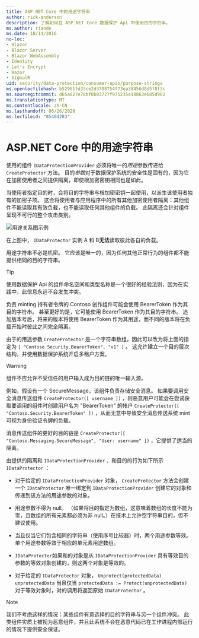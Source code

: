 ```yaml
---
title: ASP.NET Core 中的用途字符串
author: rick-anderson
description: 了解如何在 ASP.NET Core 数据保护 Api 中使用目的字符串。
ms.author: riande
ms.date: 10/14/2016
no-loc:
- Blazor
- Blazor Server
- Blazor WebAssembly
- Identity
- Let's Encrypt
- Razor
- SignalR
uid: security/data-protection/consumer-apis/purpose-strings
ms.openlocfilehash: b52961fd33ce2d3708754f73ea38456d8d5f8f3c
ms.sourcegitcommit: d65a027e78bf0b83727f975235a18863e685d902
ms.translationtype: MT
ms.contentlocale: zh-CN
ms.lasthandoff: 06/26/2020
ms.locfileid: "85404283"
---
```

# <a name="purpose-strings-in-aspnet-core"></a>ASP.NET Core 中的用途字符串

<a name="data-protection-consumer-apis-purposes"></a>

使用的组件 `IDataProtectionProvider` 必须将唯一的*用途*参数传递给 `CreateProtector` 方法。 目的*参数*对于数据保护系统的安全性是固有的，因为它在加密使用者之间提供隔离，即使根加密密钥相同也是如此。

当使用者指定目的时，会将目的字符串与根加密密钥一起使用，以派生该使用者独有的加密子项。 这会将使用者与应用程序中的所有其他加密使用者隔离：其他组件不能读取其有效负载，也不能读取任何其他组件的负载。 此隔离还会针对组件呈现不可行的整个攻击类别。

![用途关系图示例](purpose-strings/_static/purposes.png)

在上图中， `IDataProtector` 实例 A 和 B**无法**读取彼此各自的负载。

用途字符串不必是机密。 它应该是唯一的，因为任何其他正常行为的组件都不能提供相同的目的字符串。

>[!TIP]
> 使用数据保护 Api 的组件命名空间和类型名称是一个很好的经验法则，因为在实践中，此信息永远不会发生冲突。
>
>负责 minting 持有者令牌的 Contoso 创作组件可能会使用 BearerToken 作为其目的字符串。 甚至更好的是，它可能使用 BearerToken 作为其目的字符串。 追加版本号后，将来的版本将使用 BearerToken 作为其用途，而不同的版本将在负载开始时彼此之间完全隔离。

由于的用途参数 `CreateProtector` 是一个字符串数组，因此可以改为将上面的指定为 `[ "Contoso.Security.BearerToken", "v1" ]` 。 这允许建立一个目的层次结构，并使用数据保护系统开启多租户方案。

<a name="data-protection-contoso-purpose"></a>

>[!WARNING]
> 组件不应允许不受信任的用户输入成为目的链的唯一输入源。
>
>例如，假设有一个 SecureMessage，该组件负责存储安全消息。 如果要调用安全消息传送组件 `CreateProtector([ username ])` ，则恶意用户可能会在尝试获取要调用的组件时创建用户名为 "BearerToken" 的帐户 `CreateProtector([ "Contoso.Security.BearerToken" ])` ，从而无意中导致安全消息传送系统 mint 可视为身份验证令牌的负载。
>
>消息传送组件的更好的目的链是 `CreateProtector([ "Contoso.Messaging.SecureMessage", "User: username" ])` ，它提供了适当的隔离。

由提供的隔离和 `IDataProtectionProvider` 、和目的的行为如下所示 `IDataProtector` ：

* 对于给定的 `IDataProtectionProvider` 对象， `CreateProtector` 方法会创建一个 `IDataProtector` 唯一绑定到 `IDataProtectionProvider` 创建它的对象和传递到该方法的用途参数的对象。

* 用途参数不得为 null。 （如果将目的指定为数组，这意味着数组的长度不能为零，且数组的所有元素都必须为非 null。）在技术上允许空字符串目的，但不建议使用。

* 当且仅当它们包含相同的字符串（使用序号比较器）时，两个用途参数等效。 单个用途参数等效于相应的单元素用途数组。

* `IDataProtector`如果和的对象是从 `IDataProtectionProvider` 具有等效目的参数的等效对象创建的，则这两个对象是等效的。

* 对于给定的 `IDataProtector` 对象， `Unprotect(protectedData)` `unprotectedData` 当且仅当 `protectedData := Protect(unprotectedData)` 对于等效对象时，对的调用将返回原始 `IDataProtector` 。

> [!NOTE]
> 我们不考虑这样的情况：某些组件有意选择的目的字符串与另一个组件冲突。 此类组件实质上被视为恶意组件，并且此系统不会在恶意代码已在工作进程内部运行的情况下提供安全保证。
